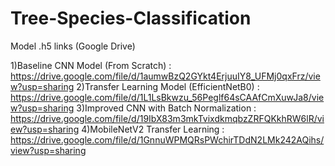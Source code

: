 # Tree-Species-Classification

Model .h5 links (Google Drive)

1)Baseline CNN Model (From Scratch) : https://drive.google.com/file/d/1aumwBzQ2GYkt4ErjuuIY8_UFMj0qxFrz/view?usp=sharing
2)Transfer Learning Model (EfficientNetB0) : https://drive.google.com/file/d/1L1LsBkwzu_56Peglf64sCAAfCmXuwJa8/view?usp=sharing
3)Improved CNN with Batch Normalization : https://drive.google.com/file/d/19IbX83m3mkTvixdkmqbzZRFQKkhRW6lR/view?usp=sharing
4)MobileNetV2 Transfer Learning : https://drive.google.com/file/d/1GnnuWPMQRsPWchirTDdN2LMk242AQihs/view?usp=sharing

